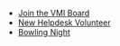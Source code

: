 * [Join the VMI Board](#what-course-should-you-teach-or-take-next-semester-join-the-vmi-board)
* [New Helpdesk Volunteer](#new-helpdesk-volunteer)
* [Bowling Night](#bowling-night)

